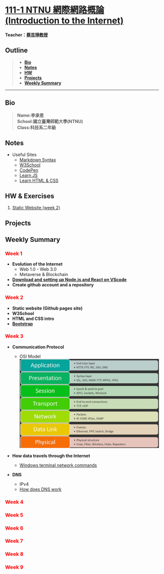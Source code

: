 # [111-1 NTNU 網際網路概論 (Introduction to the Internet)](https://reurl.cc/AO992E)
**Teacher：[蔡芸琤教授](https://github.com/pecu)**
## Outline
>- **[Bio](#bio)**  
>- **[Notes](#notes)**
>- **[HW](#hw)**
>- **[Projects](#projects)**
>- **[Weekly Summary](#weekly-summary)**
---  
## Bio  
>**Name:李承恩**  
>**School:國立臺灣師範大學(NTNU)**  
>**Class:科技系二年級**  

  
## Notes  
  - Useful Sites
    - <a href="https://markdown.tw/" target="_blank" rel="noopener">Markdown Syntax</a>
    - <a href="https://www.w3schools.com/" target="_blank" rel="noopener">W3School</a>
    - <a href="https://codepen.io/" target="_blank" rel="noopener">CodePen</a>
    - <a href="https://learnjavascript.online/" target="_blank" rel="noopener">Learn JS</a>
    - <a href="https://learnhtmlcss.online/" target="_blank" rel="noopener">Learn HTML & CSS</a>
    
## HW & Exercises    
1. [Static Website (week 2)](https://patty111.github.io/web/Web1/)



## Projects  



## Weekly Summary
### **<span style="color:Red">Week 1</span>**
- **Evolution of the Internet**  
  - Web 1.0 - Web 3.0
  - Metaverse & Blockchain
- **[Download and setting up Node.js and React on VScode](https://reurl.cc/m3Q96G)**  
- **Create github account and a repository**  



### **<span style="color:Red">Week 2</span>**
- **Static website (Github pages site)**  
- **W3School**
- **HTML and CSS intro**
- **[Bootstrap](https://www.youtube.com/watch?v=kl5tJALNSBM&t=443shttps://www.youtube.com/watch?v=ROGGhNpjid4)**


### **<span style="color:Red">Week 3</span>**
- **Communication Protocol**
  - OSI Model  
  ![Error](layers.png "OSI 7 Layer Model")

- **How data travels through the Internet**
  - [Windows terminal network commands](https://www.techrepublic.com/article/ten-windows-10-network-commands-everyone-one-should-know/)
- **DNS**
  - IPv4
  - [How does DNS work](https://reurl.cc/oQ3LWg)


### **<span style="color:Red">Week 4</span>**

### **<span style="color:Red">Week 5</span>**  

### **<span style="color:Red">Week 6</span>**  

### **<span style="color:Red">Week 7</span>**  

### **<span style="color:Red">Week 8</span>**  

### **<span style="color:Red">Week 9</span>**  


